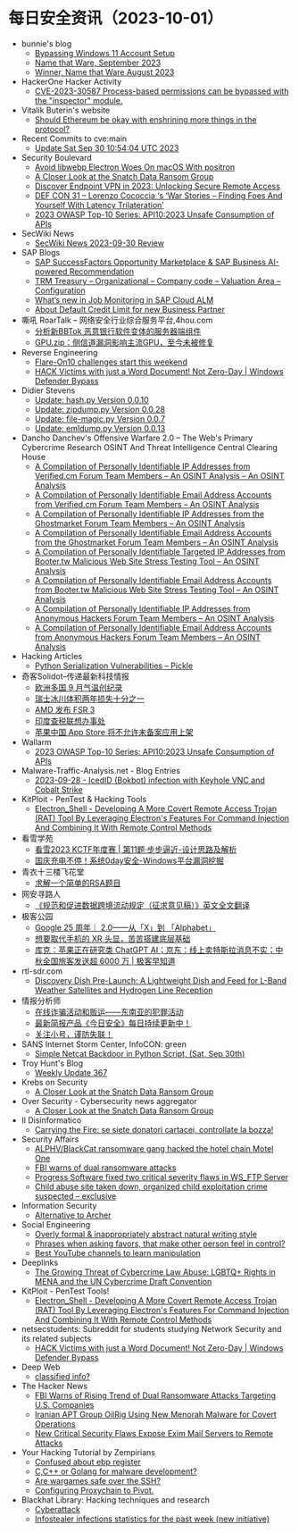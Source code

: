 # 每日安全资讯（2023-10-01）

- bunnie's blog
  - [Bypassing Windows 11 Account Setup](https://www.bunniestudios.com/blog/?p=6835)
  - [Name that Ware, September 2023](https://www.bunniestudios.com/blog/?p=6826)
  - [Winner, Name that Ware August 2023](https://www.bunniestudios.com/blog/?p=6820)
- HackerOne Hacker Activity
  - [CVE-2023-30587 Process-based permissions can be bypassed with the "inspector" module.](https://hackerone.com/reports/2078581)
- Vitalik Buterin's website
  - [Should Ethereum be okay with enshrining more things in the protocol?](https://vitalik.ca/general/2023/09/30/enshrinement.html)
- Recent Commits to cve:main
  - [Update Sat Sep 30 10:54:04 UTC 2023](https://github.com/trickest/cve/commit/6755216522344e14273973a26fe3898c9c5ca561)
- Security Boulevard
  - [Avoid libwebp Electron Woes On macOS With positron](https://securityboulevard.com/2023/09/avoid-libwebp-electron-woes-on-macos-with-positron/)
  - [A Closer Look at the Snatch Data Ransom Group](https://securityboulevard.com/2023/09/a-closer-look-at-the-snatch-data-ransom-group/)
  - [Discover Endpoint VPN in 2023: Unlocking Secure Remote Access](https://securityboulevard.com/2023/09/discover-endpoint-vpn-in-2023-unlocking-secure-remote-access/)
  - [DEF CON 31 – Lorenzo Cococcia ‘s ‘War Stories – Finding Foes And Yourself With Latency Trilateration’](https://securityboulevard.com/2023/09/def-con-31-lorenzo-cococcia-s-war-stories-finding-foes-and-yourself-with-latency-trilateration/)
  - [2023 OWASP Top-10 Series: API10:2023 Unsafe Consumption of APIs](https://securityboulevard.com/2023/09/2023-owasp-top-10-series-api102023-unsafe-consumption-of-apis/)
- SecWiki News
  - [SecWiki News 2023-09-30 Review](http://www.sec-wiki.com/?2023-09-30)
- SAP Blogs
  - [SAP SuccessFactors Opportunity Marketplace & SAP Business AI-powered Recommendation](https://blogs.sap.com/2023/09/30/sap-successfactors-opportunity-marketplace-sap-business-ai-powered-recommendation/)
  - [TRM Treasury – Organizational – Company code – Valuation Area – Configuration](https://blogs.sap.com/2023/09/30/trm-treasury-organizational-company-code-valuation-area-configuration/)
  - [What’s new in Job Monitoring in SAP Cloud ALM](https://blogs.sap.com/2023/09/30/whats-new-in-job-monitoring-in-sap-cloud-alm/)
  - [About Default Credit Limit for new Business Partner](https://blogs.sap.com/2023/09/30/about-default-credit-limit-for-new-business-partner/)
- 嘶吼 RoarTalk – 网络安全行业综合服务平台,4hou.com
  - [分析新BBTok 恶意银行软件变体的服务器端组件](https://www.4hou.com/posts/xzw9)
  - [GPU.zip：侧信道漏洞影响主流GPU，至今未被修复](https://www.4hou.com/posts/5wXB)
- Reverse Engineering
  - [Flare-On10 challenges start this weekend](https://www.reddit.com/r/ReverseEngineering/comments/16vzdzu/flareon10_challenges_start_this_weekend/)
  - [HACK Victims with just a Word Document! Not Zero-Day | Windows Defender Bypass](https://www.reddit.com/r/ReverseEngineering/comments/16wg3sb/hack_victims_with_just_a_word_document_not/)
- Didier Stevens
  - [Update: hash.py Version 0.0.10](https://blog.didierstevens.com/2023/09/30/update-hash-py-version-0-0-10/)
  - [Update: zipdump.py Version 0.0.28](https://blog.didierstevens.com/2023/09/30/update-zipdump-py-version-0-0-28-2/)
  - [Update: file-magic.py Version 0.0.7](https://blog.didierstevens.com/2023/09/30/update-file-magic-py-version-0-0-7/)
  - [Update: emldump.py Version 0.0.13](https://blog.didierstevens.com/2023/09/30/update-emldump-py-version-0-0-13/)
- Dancho Danchev's Offensive Warfare 2.0 – The Web's Primary Cybercrime Research OSINT And Threat Intelligence Central Clearing House
  - [A Compilation of Personally Identifiable IP Addresses from Verified.cm Forum Team Members – An OSINT Analysis – An OSINT Analysis](https://feedpress.me/link/23736/16373273/a-compilation-of-personally-identifiable-ip-addresses-from-verified-cm-forum-team-members-an-osint-analysis-an-osint-analysis)
  - [A Compilation of Personally Identifiable Email Address Accounts from Verified.cm Forum Team Members – An OSINT Analysis](https://feedpress.me/link/23736/16373274/a-compilation-of-personally-identifiable-email-address-accounts-from-verified-cm-forum-team-members-an-osint-analysis)
  - [A Compilation of Personally Identifiable IP Addresses from the Ghostmarket Forum Team Members – An OSINT Analysis](https://feedpress.me/link/23736/16373275/a-compilation-of-personally-identifiable-ip-addresses-from-the-ghostmarket-forum-team-members-an-osint-analysis)
  - [A Compilation of Personally Identifiable Email Address Accounts from the Ghostmarket Forum Team Members – An OSINT Analysis](https://feedpress.me/link/23736/16373276/a-compilation-of-personally-identifiable-email-address-accounts-from-the-ghostmarket-forum-team-members-an-osint-analysis)
  - [A Compilation of Personally Identifiable Targeted IP Addresses from Booter.tw Malicious Web Site Stress Testing Tool – An OSINT Analysis](https://feedpress.me/link/23736/16373277/a-compilation-of-personally-identifiable-targeted-ip-addresses-from-booter-tw-malicious-web-site-stress-testing-tool-an-osint-analysis)
  - [A Compilation of Personally Identifiable Email Address Accounts from Booter.tw Malicious Web Site Stress Testing Tool – An OSINT Analysis](https://feedpress.me/link/23736/16373278/a-compilation-of-personally-identifiable-email-address-accounts-from-booter-tw-malicious-web-site-stress-testing-tool-an-osint-analysis)
  - [A Compilation of Personally Identifiable IP Addresses from Anonymous Hackers Forum Team Members – An OSINT Analysis](https://feedpress.me/link/23736/16373279/a-compilation-of-personally-identifiable-ip-addresses-from-anonymous-hackers-forum-team-members-an-osint-analysis)
  - [A Compilation of Personally Identifiable Email Address Accounts from Anonymous Hackers Forum Team Members – An OSINT Analysis](https://feedpress.me/link/23736/16373280/a-compilation-of-personally-identifiable-email-address-accounts-from-anonymous-hackers-forum-team-members-an-osint-analysis)
- Hacking Articles
  - [Python Serialization Vulnerabilities – Pickle](https://www.hackingarticles.in/python-serialization-vulnerabilities-pickle/)
- 奇客Solidot–传递最新科技情报
  - [欧洲多国 9 月气温创纪录](https://www.solidot.org/story?sid=76234)
  - [瑞士冰川体积两年损失十分之一](https://www.solidot.org/story?sid=76233)
  - [AMD 发布 FSR 3](https://www.solidot.org/story?sid=76232)
  - [印度查税联想办事处](https://www.solidot.org/story?sid=76231)
  - [苹果中国 App Store 将不允许未备案应用上架](https://www.solidot.org/story?sid=76230)
- Wallarm
  - [2023 OWASP Top-10 Series: API10:2023 Unsafe Consumption of APIs](https://lab.wallarm.com/api102023-unsafe-consumption-of-apis/)
- Malware-Traffic-Analysis.net - Blog Entries
  - [2023-09-28 - IcedID (Bokbot) infection with Keyhole VNC and Cobalt Strike](https://www.malware-traffic-analysis.net/2023/09/28/index.html)
- KitPloit - PenTest & Hacking Tools
  - [Electron_Shell - Developing A More Covert Remote Access Trojan (RAT) Tool By Leveraging Electron's Features For Command Injection And Combining It With Remote Control Methods](http://www.kitploit.com/2023/09/electronshell-developing-more-covert.html)
- 看雪学苑
  - [看雪2023 KCTF年度赛 | 第11题·步步逼近-设计思路及解析](https://mp.weixin.qq.com/s?__biz=MjM5NTc2MDYxMw==&mid=2458520790&idx=1&sn=c82a730ba8566df4f220c849d7ed2087&chksm=b18d3c5c86fab54a7e5f0947d3db3bc1f39643290c8eef89626d64705ea51e8fcb1618d0fba6&scene=58&subscene=0#rd)
  - [国庆充电不停！系统0day安全-Windows平台漏洞挖掘](https://mp.weixin.qq.com/s?__biz=MjM5NTc2MDYxMw==&mid=2458520790&idx=2&sn=957e67b97580bf11f4027363d2db9ed5&chksm=b18d3c5c86fab54aefbf5bb78339e79629d90b4a4e9de8747f6e46bee2b4b202c2d5478193d1&scene=58&subscene=0#rd)
- 青衣十三楼飞花堂
  - [求解一个简单的RSA题目](https://mp.weixin.qq.com/s?__biz=MzUzMjQyMDE3Ng==&mid=2247486844&idx=1&sn=8e018740ca21a4598b705db0b4a57e66&chksm=fab2ce43cdc5475572e48a30d782c4d8eaf6f20ed681f8c1d8cf5c2ea4899667611e1b80c38b&scene=58&subscene=0#rd)
- 网安寻路人
  - [《规范和促进数据跨境流动规定（征求意见稿）》英文全文翻译](https://mp.weixin.qq.com/s?__biz=MzIxODM0NDU4MQ==&mid=2247500451&idx=1&sn=a72e1e5f80f5a212a0f1f0bdf53a10f5&chksm=97e97f49a09ef65ff99d04715ccbbbbe93aa9e47faaf79654773e8233298446f8bf4a7e867a2&scene=58&subscene=0#rd)
- 极客公园
  - [Google 25 周年｜ 2.0——从「X」到 「Alphabet」](https://mp.weixin.qq.com/s?__biz=MTMwNDMwODQ0MQ==&mid=2653014889&idx=1&sn=eee5fe627f70a427a4a1a136c719d9bc&chksm=7e54b6df49233fc9d5ffbf53edea1d6ccb854f0f5f10783431f00b3ce6276beb8e884aeadd54&scene=58&subscene=0#rd)
  - [想要取代手机的 XR 头显，苦苦搭建底层基础](https://mp.weixin.qq.com/s?__biz=MTMwNDMwODQ0MQ==&mid=2653014889&idx=2&sn=5311a8369a68a089b0d014939a38eea4&chksm=7e54b6df49233fc942299219f6ae748c7a20c7e65305ed94f9ca9cbed30d015f30b7a1066b10&scene=58&subscene=0#rd)
  - [库克：苹果正在研究类 ChatGPT AI；京东：线上卖特斯拉消息不实；中秋全国旅客发送超 6000 万 | 极客早知道](https://mp.weixin.qq.com/s?__biz=MTMwNDMwODQ0MQ==&mid=2653014475&idx=1&sn=329966fb5675c486076671d428c82cf8&chksm=7e54b47d49233d6bfc41f4d1b7cde5346dd3aad15eb688e957f9f7470b861cc067ce10f59512&scene=58&subscene=0#rd)
- rtl-sdr.com
  - [Discovery Dish Pre-Launch: A Lightweight Dish and Feed for L-Band Weather Satellites and Hydrogen Line Reception](https://www.rtl-sdr.com/discovery-dish-pre-launch-a-lightweight-dish-and-feed-for-l-band-weather-satellites-and-hydrogen-line-reception/)
- 情报分析师
  - [在线诈骗活动和贩运——东南亚的犯罪活动](https://mp.weixin.qq.com/s?__biz=MzA3Mjc1MTkwOA==&mid=2650539505&idx=1&sn=6441b5d8b92738db1072ee39777b4bb1&chksm=87112bbab066a2ac89627e5418f7199f32851dacccc61097675b51a0b9657064ab53b41c1233&scene=58&subscene=0#rd)
  - [最新简报产品《今日安全》每日持续更新中！](https://mp.weixin.qq.com/s?__biz=MzA3Mjc1MTkwOA==&mid=2650539505&idx=2&sn=bacf37c707644249d07c2d14b906f066&chksm=87112bbab066a2ac270bc5ee1e2e03d7560357b38c03b0dbc474c8e8f4faa8ffa686a099b305&scene=58&subscene=0#rd)
  - [关注小号，谨防失联！](https://mp.weixin.qq.com/s?__biz=MzA3Mjc1MTkwOA==&mid=2650539505&idx=3&sn=6aef64e820cca01519b4acaa7115b3f1&chksm=87112bbab066a2ac3067300c5db8f18ac0deff7b12cf7d37cdc97a1691357cb2d7abecaf856b&scene=58&subscene=0#rd)
- SANS Internet Storm Center, InfoCON: green
  - [Simple Netcat Backdoor in Python Script, (Sat, Sep 30th)](https://isc.sans.edu/diary/rss/30264)
- Troy Hunt's Blog
  - [Weekly Update 367](https://www.troyhunt.com/weekly-update-367/)
- Krebs on Security
  - [A Closer Look at the Snatch Data Ransom Group](https://krebsonsecurity.com/2023/09/a-closer-look-at-the-snatch-data-ransom-group/)
- Over Security - Cybersecurity news aggregator
  - [A Closer Look at the Snatch Data Ransom Group](https://krebsonsecurity.com/2023/09/a-closer-look-at-the-snatch-data-ransom-group/)
- Il Disinformatico
  - [Carrying the Fire: se siete donatori cartacei, controllate la bozza!](http://attivissimo.blogspot.com/2023/09/carrying-fire-se-siete-donatori.html)
- Security Affairs
  - [ALPHV/BlackCat ransomware gang hacked the hotel chain Motel One](https://securityaffairs.com/151732/cyber-crime/alphv-ransomware-motel-one.html)
  - [FBI warns of dual ransomware attacks](https://securityaffairs.com/151722/cyber-crime/fbi-warns-dual-ransomware-attacks.html)
  - [Progress Software fixed two critical severity flaws in WS_FTP Server](https://securityaffairs.com/151692/breaking-news/progress-software-ws_ftp-server-flaws.html)
  - [Child abuse site taken down, organized child exploitation crime suspected – exclusive](https://securityaffairs.com/151706/security/child-abuse-site-taken-down-cybernews.html)
- Information Security
  - [Alternative to Archer](https://www.reddit.com/r/Information_Security/comments/16wc6wj/alternative_to_archer/)
- Social Engineering
  - [Overly formal & inappropriately abstract natural writing style](https://www.reddit.com/r/SocialEngineering/comments/16waxro/overly_formal_inappropriately_abstract_natural/)
  - [Phrases when asking favors, that make other person feel in control?](https://www.reddit.com/r/SocialEngineering/comments/16w3uhz/phrases_when_asking_favors_that_make_other_person/)
  - [Best YouTube channels to learn manipulation](https://www.reddit.com/r/SocialEngineering/comments/16vypfp/best_youtube_channels_to_learn_manipulation/)
- Deeplinks
  - [The Growing Threat of Cybercrime Law Abuse: LGBTQ+ Rights in MENA and the UN Cybercrime Draft Convention](https://www.eff.org/deeplinks/2023/09/growing-threat-cybercrime-law-abuse-lgbtq-rights-mena-and-un-cybercrime-draft)
- KitPloit - PenTest Tools!
  - [Electron_Shell - Developing A More Covert Remote Access Trojan (RAT) Tool By Leveraging Electron's Features For Command Injection And Combining It With Remote Control Methods](http://www.kitploit.com/2023/09/electronshell-developing-more-covert.html)
- netsecstudents: Subreddit for students studying Network Security and its related subjects
  - [HACK Victims with just a Word Document! Not Zero-Day | Windows Defender Bypass](https://www.reddit.com/r/netsecstudents/comments/16wgfir/hack_victims_with_just_a_word_document_not/)
- Deep Web
  - [classified info?](https://www.reddit.com/r/deepweb/comments/16wixcq/classified_info/)
- The Hacker News
  - [FBI Warns of Rising Trend of Dual Ransomware Attacks Targeting U.S. Companies](https://thehackernews.com/2023/09/fbi-warns-of-rising-trend-of-dual.html)
  - [Iranian APT Group OilRig Using New Menorah Malware for Covert Operations](https://thehackernews.com/2023/09/iranian-apt-group-oilrig-using-new.html)
  - [New Critical Security Flaws Expose Exim Mail Servers to Remote Attacks](https://thehackernews.com/2023/09/new-critical-security-flaws-expose-exim.html)
- Your Hacking Tutorial by Zempirians
  - [Confused about ebp register](https://www.reddit.com/r/HowToHack/comments/16wb9y4/confused_about_ebp_register/)
  - [C,C++ or Golang for malware development?](https://www.reddit.com/r/HowToHack/comments/16wluej/cc_or_golang_for_malware_development/)
  - [Are wargames safe over the SSH?](https://www.reddit.com/r/HowToHack/comments/16w4ktk/are_wargames_safe_over_the_ssh/)
  - [Configuring Proxychain to Pivot.](https://www.reddit.com/r/HowToHack/comments/16w0vyx/configuring_proxychain_to_pivot/)
- Blackhat Library: Hacking techniques and research
  - [Cyberattack](https://www.reddit.com/r/blackhat/comments/16wkuza/cyberattack/)
  - [Infostealer infections statistics for the past week (new initiative)](https://www.reddit.com/r/blackhat/comments/16w278n/infostealer_infections_statistics_for_the_past/)
